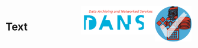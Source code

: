 <img src="docs/images/formats.png" width="100" align="right"/>
<img src="docs/images/DANS.png" width="200" align="right"/>

# Text
